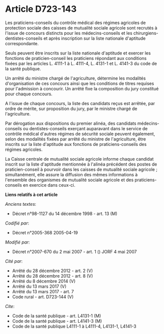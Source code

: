 # Article D723-143

Les praticiens-conseils du contrôle médical des régimes agricoles de protection sociale des caisses de mutualité sociale
agricole sont recrutés à l'issue de concours distincts pour les médecins-conseils et les chirurgiens-dentistes-conseils et
après inscription sur la liste nationale d'aptitude correspondante.

Seuls peuvent être inscrits sur la liste nationale d'aptitude et exercer les fonctions de praticien-conseil les praticiens
répondant aux conditions fixées par les articles L. 4111-1 à L. 4111-4, L. 4131-1 et L. 4141-3 du code de la santé publique.

Un arrêté du ministre chargé de l'agriculture, détermine les modalités d'organisation de ces concours ainsi que les
conditions de titres requises pour l'admission à concourir. Un arrêté fixe la composition du jury constitué pour chaque
concours.

A l'issue de chaque concours, la liste des candidats reçus est arrêtée, par ordre de mérite, sur proposition du jury, par le
ministre chargé de l'agriculture.

Par dérogation aux dispositions du premier alinéa, des candidats médecins-conseils ou dentistes-conseils exerçant auparavant
dans le service de contrôle médical d'autres régimes de sécurité sociale peuvent également, selon des modalités fixées par
arrêté du ministre de l'agriculture, être inscrits sur la liste d'aptitude aux fonctions de praticiens-conseils des régimes
agricoles.

La Caisse centrale de mutualité sociale agricole informe chaque candidat inscrit sur la liste d'aptitude mentionnée à
l'alinéa précédent des postes de praticien-conseil à pourvoir dans les caisses de mutualité sociale agricole ; simultanément,
elle assure la diffusion des mêmes informations à l'ensemble des organismes de mutualité sociale agricole et des praticiens-
conseils en exercice dans ceux-ci.

**Liens relatifs à cet article**

_Anciens textes_:

  - Décret n°98-1127 du 14 décembre 1998 - art. 13 (M)

_Codifié par_:

  - Décret n°2005-368 2005-04-19

_Modifié par_:

  - Décret n°2007-670 du 2 mai 2007 - art. 1 () JORF 4 mai 2007

_Cité par_:

  - Arrêté du 28 décembre 2012 - art. 2 (V)
  - Arrêté du 28 décembre 2012 - art. 8 (V)
  - Arrêté du 8 décembre 2014 (V)
  - Arrêté du 13 mars 2017 (V)
  - Arrêté du 13 mars 2017 - art. 7
  - Code rural - art. D723-144 (V)

_Cite_:

  - Code de la santé publique - art. L4131-1 (M)
  - Code de la santé publique - art. L4141-3 (M)
  - Code de la santé publique L4111-1 à L4111-4, L4131-1, L4141-3
